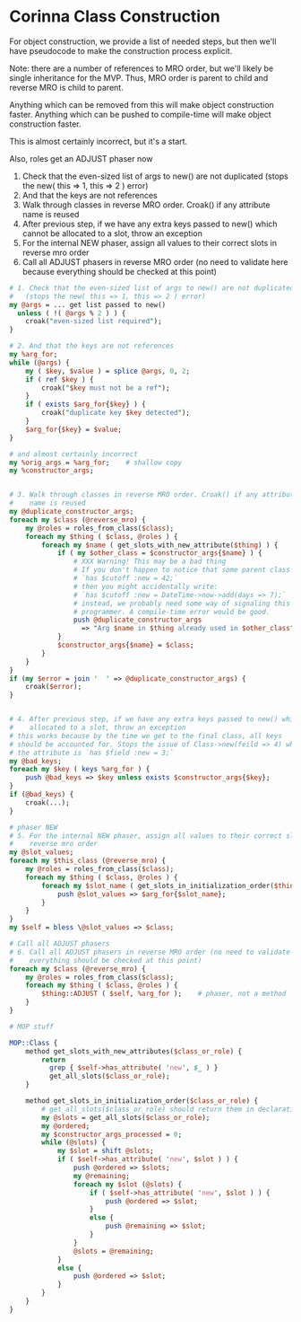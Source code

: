 # Corinna Class Construction

For object construction, we provide a list of needed steps, but then we'll
have pseudocode to make the construction process explicit.

Note: there are a number of references to MRO order, but we'll likely
be single inheritance for the MVP. Thus, MRO order is parent to child and
reverse MRO is child to parent.

Anything which can be removed from this will make object construction
faster. Anything which can be pushed to compile-time will make object
construction faster.

This is almost certainly incorrect, but it's a start.

Also, roles get an ADJUST phaser now

1. Check that the even-sized list of args to new() are not duplicated
   (stops the new( this => 1, this => 2 ) error)
2. And that the keys are not references
3. Walk through classes in reverse MRO order. Croak() if any attribute
   name is reused
4. After previous step, if we have any extra keys passed to new() which cannot be
   allocated to a slot, throw an exception
5. For the internal NEW phaser, assign all values to their correct slots in
   reverse mro order
6. Call all ADJUST phasers in reverse MRO order (no need to validate here because
   everything should be checked at this point)

```perl
# 1. Check that the even-sized list of args to new() are not duplicated
#   (stops the new( this => 1, this => 2 ) error)
my @args = ... get list passed to new()
  unless ( !( @args % 2 ) ) {
    croak("even-sized list required");
}

# 2. And that the keys are not references
my %arg_for;
while (@args) {
    my ( $key, $value ) = splice @args, 0, 2;
    if ( ref $key ) {
        croak("$key must not be a ref");
    }
    if ( exists $arg_for{$key} ) {
        croak("duplicate key $key detected");
    }
    $arg_for{$key} = $value;
}

# and almost certainly incorrect
my %orig_args = %arg_for;    # shallow copy
my %constructor_args;


# 3. Walk through classes in reverse MRO order. Croak() if any attribute
#    name is reused
my @duplicate_constructor_args;
foreach my $class (@reverse_mro) {
    my @roles = roles_from_class($class);
    foreach my $thing ( $class, @roles ) {
        foreach my $name ( get_slots_with_new_attribute($thing) ) {
            if ( my $other_class = $constructor_args{$name} ) {
                # XXX Warning! This may be a bad thing
                # If you don't happen to notice that some parent class has done
                # `has $cutoff :new = 42;`
                # then you might accidentally write:
                # `has $cutoff :new = DateTime->now->add(days => 7);`
                # instead, we probably need some way of signaling this to the
                # programmer. A compile-time error would be good.
                push @duplicate_constructor_args 
                  => "Arg $name in $thing already used in $other_class";
            }
            $constructor_args{$name} = $class;
        }
    }
}
if (my $error = join '  ' => @duplicate_constructor_args) {
    croak($error);
}


# 4. After previous step, if we have any extra keys passed to new() which cannot be
#    allocated to a slot, throw an exception
# this works because by the time we get to the final class, all keys
# should be accounted for. Stops the issue of Class->new(feild => 4) when
# the attribute is `has $field :new = 3;`
my @bad_keys;
foreach my $key ( keys %arg_for ) {
    push @bad_keys => $key unless exists $constructor_args{$key};
}
if (@bad_keys) {
    croak(...);
}

# phaser NEW
# 5. For the internal NEW phaser, assign all values to their correct slots in
#    reverse mro order
my @slot_values;
foreach my $this_class (@reverse_mro) {
    my @roles = roles_from_class($class);
    foreach my $thing ( $class, @roles ) {
        foreach my $slot_name ( get_slots_in_initialization_order($thing) ) {
            push @slot_values => $arg_for{$slot_name};
        }
    }
}
my $self = bless \@slot_values => $class;

# Call all ADJUST phasers
# 6. Call all ADJUST phasers in reverse MRO order (no need to validate here because
#    everything should be checked at this point)
foreach my $class (@reverse_mro) {
    my @roles = roles_from_class($class);
    foreach my $thing ( $class, @roles ) {
        $thing::ADJUST ( $self, %arg_for );    # phaser, not a method
    }
}

# MOP stuff

MOP::Class {
    method get_slots_with_new_attributes($class_or_role) {
        return
          grep { $self->has_attribute( 'new', $_ ) }
          get_all_slots($class_or_role);
    }

    method get_slots_in_initialization_order($class_or_role) {
        # get_all_slots($class_or_role) should return them in declaration order
        my @slots = get_all_slots($class_or_role);
        my @ordered;
        my $constructor_args_processed = 0;
        while (@slots) {
            my $slot = shift @slots;
            if ( $self->has_attribute( 'new', $slot ) ) {
                push @ordered => $slots;
                my @remaining;
                foreach my $slot (@slots) {
                    if ( $self->has_attribute( 'new', $slot ) ) {
                        push @ordered => $slot;
                    }
                    else {
                        push @remaining => $slot;
                    }
                }
                @slots = @remaining;
            }
            else {
                push @ordered => $slot;
            }
        }
    }
}
```
